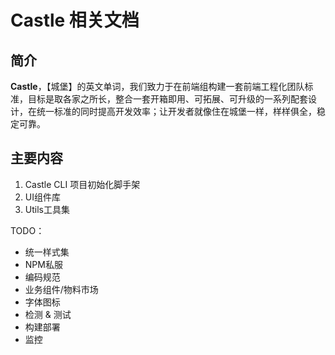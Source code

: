 # Castle 相关文档

## 简介

**Castle**，【城堡】的英文单词，我们致力于在前端组构建一套前端工程化团队标准，目标是取各家之所长，整合一套开箱即用、可拓展、可升级的一系列配套设计，在统一标准的同时提高开发效率；让开发者就像住在城堡一样，样样俱全，稳定可靠。

## 主要内容

1. Castle CLI 项目初始化脚手架
2. UI组件库
3. Utils工具集

TODO：
- 统一样式集
- NPM私服
- 编码规范
- 业务组件/物料市场
- 字体图标
- 检测 & 测试
- 构建部署
- 监控